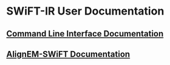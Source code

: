 # SWiFT-IR User Documentation

## **[Command Line Interface Documentation](command_line/README.md)**
## **[AlignEM-SWiFT Documentation](alignem_swift/README.md)**
